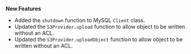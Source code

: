 **New Features**

* Added the `shutdown` function to MySQL `Client` class.
* Updated the `S3Provider.upload` function to allow object to be written without an ACL.
* Updated the `S3Provider.uploadObject` function to allow object to be written without an ACL.